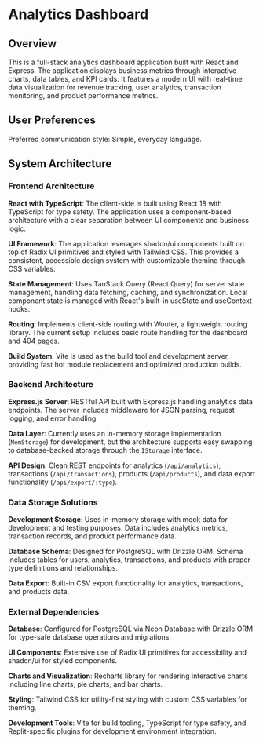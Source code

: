 # Analytics Dashboard

## Overview

This is a full-stack analytics dashboard application built with React and Express. The application displays business metrics through interactive charts, data tables, and KPI cards. It features a modern UI with real-time data visualization for revenue tracking, user analytics, transaction monitoring, and product performance metrics.

## User Preferences

Preferred communication style: Simple, everyday language.

## System Architecture

### Frontend Architecture

**React with TypeScript**: The client-side is built using React 18 with TypeScript for type safety. The application uses a component-based architecture with a clear separation between UI components and business logic.

**UI Framework**: The application leverages shadcn/ui components built on top of Radix UI primitives and styled with Tailwind CSS. This provides a consistent, accessible design system with customizable theming through CSS variables.

**State Management**: Uses TanStack Query (React Query) for server state management, handling data fetching, caching, and synchronization. Local component state is managed with React's built-in useState and useContext hooks.

**Routing**: Implements client-side routing with Wouter, a lightweight routing library. The current setup includes basic route handling for the dashboard and 404 pages.

**Build System**: Vite is used as the build tool and development server, providing fast hot module replacement and optimized production builds.

### Backend Architecture

**Express.js Server**: RESTful API built with Express.js handling analytics data endpoints. The server includes middleware for JSON parsing, request logging, and error handling.

**Data Layer**: Currently uses an in-memory storage implementation (`MemStorage`) for development, but the architecture supports easy swapping to database-backed storage through the `IStorage` interface.

**API Design**: Clean REST endpoints for analytics (`/api/analytics`), transactions (`/api/transactions`), products (`/api/products`), and data export functionality (`/api/export/:type`).

### Data Storage Solutions

**Development Storage**: Uses in-memory storage with mock data for development and testing purposes. Data includes analytics metrics, transaction records, and product performance data.

**Database Schema**: Designed for PostgreSQL with Drizzle ORM. Schema includes tables for users, analytics, transactions, and products with proper type definitions and relationships.

**Data Export**: Built-in CSV export functionality for analytics, transactions, and products data.

### External Dependencies

**Database**: Configured for PostgreSQL via Neon Database with Drizzle ORM for type-safe database operations and migrations.

**UI Components**: Extensive use of Radix UI primitives for accessibility and shadcn/ui for styled components.

**Charts and Visualization**: Recharts library for rendering interactive charts including line charts, pie charts, and bar charts.

**Styling**: Tailwind CSS for utility-first styling with custom CSS variables for theming.

**Development Tools**: Vite for build tooling, TypeScript for type safety, and Replit-specific plugins for development environment integration.
